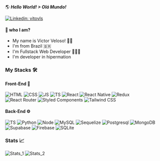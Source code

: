 🌎 **_Hello World! > Olá Mundo!_**

[![Linkedin: vitovls](https://img.shields.io/badge/-Victor%20Veloso-blue?style=flat-square&logo=Linkedin&logoColor=white&link=https://www.linkedin.com/in/vitovls/)](https://www.linkedin.com/in/vitovls/)

#### 🤔 who I am?

- My name is Victor Veloso! 👋🏼
- I'm from Brazil 🇧🇷
- I'm Fullstack Web Developer 👨🏼‍💻
- I'm developer in hipermation

### My Stacks 🛠

#### Front-End 🎨

![HTML](https://img.shields.io/badge/HTML5-%2344475a?style=flat-square&logo=HTML5&logoColor=white)
![CSS](https://img.shields.io/badge/CSS-%236272a4?style=flat-square&logo=CSS3&logoColor=white)
![JS](https://img.shields.io/badge/JavaScript-%2344475a?style=flat-square&logo=JavaScript&logoColor=white)
![TS](https://img.shields.io/badge/TypeScript-%236272a4?style=flat-square&logo=TypeScript&logoColor=white)
![React](https://img.shields.io/badge/React-%2344475a?style=flat-square&logo=React&logoColor=white)
![React Native](https://img.shields.io/badge/React%20Native-%236272a4?style=flat-square&logo=React&logoColor=white)
![Redux](https://img.shields.io/badge/Redux-%2344475a?style=flat-square&logo=Redux&logoColor=white)
![React Router](https://img.shields.io/badge/React%20Router-%236272a4?style=flat-square&logo=ReactRouter&logoColor=white)
![Styled Components](https://img.shields.io/badge/Styled%20Components-%2344475a?style=flat-square&logo=StyledComponents&logoColor=white)
![Tailwind CSS](https://img.shields.io/badge/Tailwind%20CSS-%236272a4?style=flat-square&logo=tailwind-css&logoColor=white)

#### Back-End ⚙

![TS](https://img.shields.io/badge/TypeScript-%2344475a?style=flat-square&logo=TypeScript&logoColor=white)
![Python](https://img.shields.io/badge/Python-%236272a4?style=flat-square&logo=Python&logoColor=white)
![Node](https://img.shields.io/badge/Node-%2344475a?style=flat-square&logo=Node.JS&logoColor=white)
![MySQL](https://img.shields.io/badge/MySQL-%236272a4?style=flat-square&logo=MySQL&logoColor=white)
![Sequelize](https://img.shields.io/badge/Sequelize-%2344475a?style=flat-square&logo=Sequelize&logoColor=white)
![Postgresql](https://img.shields.io/badge/Postgresql-%236272a4?style=flat-square&logo=Postgresql&logoColor=white)
![MongoDB](https://img.shields.io/badge/MongoDB-%2344475a?style=flat-square&logo=MongoDB&logoColor=white)
![Supabase](https://img.shields.io/badge/Supabase-%236272a4?style=flat-square&logo=Supabase&logoColor=white)
![Firebase](https://img.shields.io/badge/Firebase-%2344475a?style=flat-square&logo=Firebase&logoColor=white)
![SQLite](https://img.shields.io/badge/SQLite-%236272a4?style=flat-square&logo=SQLite&logoColor=white)


### Stats 📈

![Stats_1](https://github-readme-stats.vercel.app/api?username=vitovls&show_icons=true&theme=dracula)
![Stats_2](https://github-readme-stats.vercel.app/api/top-langs/?username=vitovls&layout=compact&theme=dracula)
